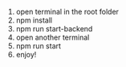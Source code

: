 1. open terminal in the root folder
2. npm install
3. npm run start-backend 
4. open another terminal
5. npm run start
6. enjoy!

